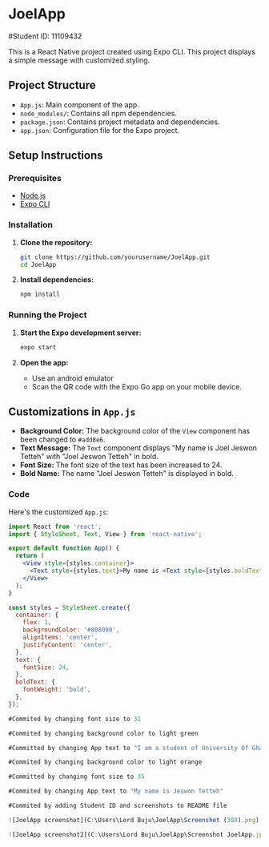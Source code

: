 # JoelApp

#Student ID: 11109432

This is a React Native project created using Expo CLI. This project displays a simple message with customized styling.

## Project Structure

- `App.js`: Main component of the app.
- `node_modules/`: Contains all npm dependencies.
- `package.json`: Contains project metadata and dependencies.
- `app.json`: Configuration file for the Expo project.

## Setup Instructions

### Prerequisites

- [Node.js](https://nodejs.org/)
- [Expo CLI](https://docs.expo.dev/get-started/installation/)

### Installation

1. **Clone the repository:**

   ```bash
   git clone https://github.com/yourusername/JoelApp.git
   cd JoelApp
   ```

2. **Install dependencies:**

   ```bash
   npm install
   ```

### Running the Project

1. **Start the Expo development server:**

   ```bash
   expo start
   ```

2. **Open the app:**

   - Use an android emulator
   - Scan the QR code with the Expo Go app on your mobile device.

## Customizations in `App.js`

- **Background Color:** The background color of the `View` component has been changed to `#add8e6`.
- **Text Message:** The `Text` component displays "My name is Joel Jeswon Tetteh" with "Joel Jeswon Tetteh" in bold.
- **Font Size:** The font size of the text has been increased to 24.
- **Bold Name:** The name "Joel Jeswon Tetteh" is displayed in bold.

### Code

Here's the customized `App.js`:

```jsx
import React from 'react';
import { StyleSheet, Text, View } from 'react-native';

export default function App() {
  return (
    <View style={styles.container}>
      <Text style={styles.text}>My name is <Text style={styles.boldText}>Joel Jeswon Tetteh</Text></Text>
    </View>
  );
}

const styles = StyleSheet.create({
  container: {
    flex: 1,
    backgroundColor: '#808080',
    alignItems: 'center',
    justifyContent: 'center',
  },
  text: {
    fontSize: 24,
  },
  boldText: {
    fontWeight: 'bold',
  },
});

#Commited by changing font size to 31

#Commited by changing background color to light green

#Committed by changing App text to "I am a student of University Of Ghana"

#Commited by changing background color to light orange

#Committed by changing font size to 35

#Commited by changing App text to "My name is Jeswon Tetteh"

#Commited by adding Student ID and screenshots to README file

![JoelApp screenshot](C:\Users\Lord Buju\JoelApp\Screenshot (388).png)

![JoelApp screenshot2](C:\Users\Lord Buju\JoelApp\Screenshot JoelApp.jpeg)


```
